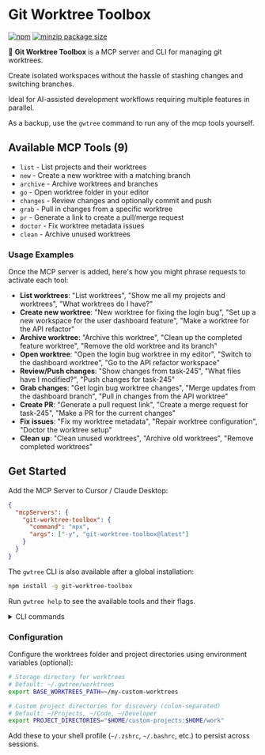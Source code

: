 # Git Worktree Toolbox

[![npm](https://img.shields.io/npm/v/git-worktree-toolbox?colorA=222222&colorB=333333)](https://www.npmjs.com/package/git-worktree-toolbox)
[![minzip package size](https://img.shields.io/bundlephobia/minzip/git-worktree-toolbox?label=minzip%20size&colorA=222222&colorB=333333)](https://bundlephobia.com/package/git-worktree-toolbox)

🌳 **Git Worktree Toolbox** is a MCP server and CLI for managing git worktrees.

Create isolated workspaces without the hassle of stashing changes and switching branches.

Ideal for AI-assisted development workflows requiring multiple features in parallel.

As a backup, use the `gwtree` command to run any of the mcp tools yourself.

## Available MCP Tools (9)

- `list` - List projects and their worktrees
- `new` - Create a new worktree with a matching branch
- `archive` - Archive worktrees and branches
- `go` - Open worktree folder in your editor
- `changes` - Review changes and optionally commit and push
- `grab` - Pull in changes from a specific worktree
- `pr` - Generate a link to create a pull/merge request
- `doctor` - Fix worktree metadata issues
- `clean` - Archive unused worktrees

### Usage Examples

Once the MCP server is added, here's how you might phrase requests to activate each tool:

- **List worktrees**: "List worktrees", "Show me all my projects and worktrees", "What worktrees do I have?"
- **Create new worktree**: "New worktree for fixing the login bug", "Set up a new workspace for the user dashboard feature", "Make a worktree for the API refactor"
- **Archive worktree**: "Archive this worktree", "Clean up the completed feature worktree", "Remove the old worktree and its branch"
- **Open worktree**: "Open the login bug worktree in my editor", "Switch to the dashboard worktree", "Go to the API refactor workspace"
- **Review/Push changes**: "Show changes from task-245", "What files have I modified?", "Push changes for task-245"
- **Grab changes**: "Get login bug worktree changes", "Merge updates from the dashboard branch", "Pull in changes from the API worktree"
- **Create PR**: "Generate a pull request link", "Create a merge request for task-245", "Make a PR for the current changes"
- **Fix issues**: "Fix my worktree metadata", "Repair worktree configuration", "Doctor the worktree setup"
- **Clean up**: "Clean unused worktrees", "Archive old worktrees", "Remove completed worktrees"

## Get Started

Add the MCP Server to Cursor / Claude Desktop:

```json
{
  "mcpServers": {
    "git-worktree-toolbox": {
      "command": "npx",
      "args": ["-y", "git-worktree-toolbox@latest"]
    }
  }
}
```

The `gwtree` CLI is also available after a global installation:

```bash
npm install -g git-worktree-toolbox
```

Run `gwtree help` to see the available tools and their flags.

<details>
<summary>CLI commands</summary>

```bash
# List all projects with worktrees
gwtree list

# Create a new worktree with a matching branch
gwtree new "Fix login bug and flow"

# Archive current worktree (with branch removal)
gwtree archive -r

# Open current worktree and branch in editor
gwtree go

# Show the changes from all associated worktrees
gwtree changes

# Pull in changes from a specific worktree
gwtree grab fix-login-bug-1242

# Commit and push changes in a specific worktree
gwtree changes fix-login-bug-1242 -c

# Generate a link to create a pull/merge request
gwtree pr

# Fix worktree metadata issues
gwtree doctor

# Archive unused worktrees
gwtree clean

# Show help with advanced flag usage examples
gwtree help
```

</details>

### Configuration

Configure the worktrees folder and project directories using environment variables (optional):

```bash
# Storage directory for worktrees
# Default: ~/.gwtree/worktrees
export BASE_WORKTREES_PATH=~/my-custom-worktrees

# Custom project directories for discovery (colon-separated)
# Default: ~/Projects, ~/Code, ~/Developer
export PROJECT_DIRECTORIES="$HOME/custom-projects:$HOME/work"
```

Add these to your shell profile (`~/.zshrc`, `~/.bashrc`, etc.) to persist across sessions.
